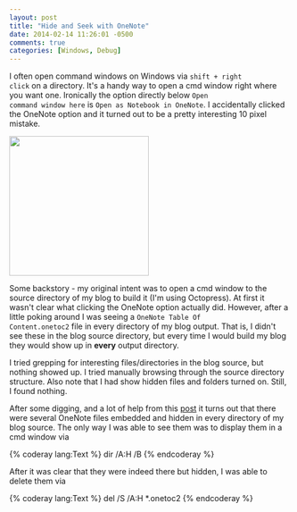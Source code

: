 ```yaml
---
layout: post
title: "Hide and Seek with OneNote"
date: 2014-02-14 11:26:01 -0500
comments: true
categories: [Windows, Debug]
---
```


I often open command windows on Windows via <code>shift + right click</code> on a directory. It's a handy way to open a cmd window right where you want one. Ironically the option directly below <code>Open command window here</code> is <code>Open as Notebook in OneNote</code>. I accidentally clicked the OneNote option and it turned out to be a pretty interesting 10 pixel mistake.

<img width="250px" src="{{ root_url }}/images/onenote_fun/onenote_cmd_window.jpg"/>


Some backstory - my original intent was to open a cmd window to the source directory of my blog to build it (I'm using Octopress). At first it wasn't clear what clicking the OneNote option actually did. However, after a little poking around I was seeing a <code>OneNote Table Of Content.onetoc2</code> file in every directory of my blog output. That is, I didn't see these in the blog source directory, but every time I would build my blog they would show up in **every** output directory.

I tried grepping for interesting files/directories in the blog source, but nothing showed up. I tried manually browsing through the source directory structure. Also note that I had show hidden files and folders turned on. Still, I found nothing.

After some digging, and a lot of help from this [post](http://www.tigraine.at/2009/09/01/howto-get-rid-of-onetoc2-files-using-powershell) it turns out that there were several OneNote files embedded and hidden in every directory of my blog source. The only way I was able to see them was to display them in a cmd window via

{% coderay lang:Text %}
dir /A:H /B
{% endcoderay %}

After it was clear that they were indeed there but hidden, I was able to delete them via

{% coderay lang:Text %}
del /S /A:H *.onetoc2
{% endcoderay %}
